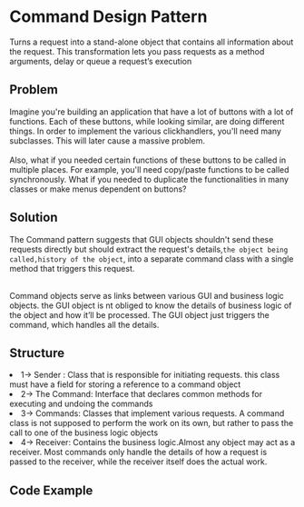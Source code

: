 # Command Design Pattern

Turns a request into a stand-alone object that contains all information about the request. This transformation lets you pass requests as a method arguments, delay or queue a request’s execution

## Problem

Imagine you're building an application that have a lot of buttons with a lot of functions. Each of these buttons, while looking similar, are doing different things. In order to implement the various clickhandlers, you'll need many subclasses. This will later cause a massive problem. <br/> <br/>
Also, what if you needed certain functions of these buttons to be called in multiple places. For example, you'll need copy/paste functions to be called synchronously. What if you needed to duplicate the functionalities in many classes or make menus dependent on buttons?

## Solution

The Command pattern suggests that GUI objects shouldn't send these requests directly but should extract the request's details,`the object being called,history of the object`, into a separate command class with a single method that triggers this request. <br/> <br/>

Command objects serve as links between various GUI and business logic objects. the GUI object is nt obliged to know the details of business logic of the object and how it’ll be processed. The GUI object just triggers the command, which handles all the details.

## Structure

<li> 1-> Sender : Class that is responsible for initiating requests. this class must have a field for storing a reference to a command object </li>
<li> 2-> The Command: Interface that declares common methods for executing and undoing the commands </li>
<li> 3-> Commands: Classes that implement various requests. A command class is not  supposed to perform the work on its own, but rather to pass the call to one of the business logic objects </li>
<li> 4-> Receiver: Contains the business logic.Almost any object may act as a receiver. Most commands only handle the details of how a request is passed to the receiver, while the receiver itself does the actual work. </li>

## Code Example 
